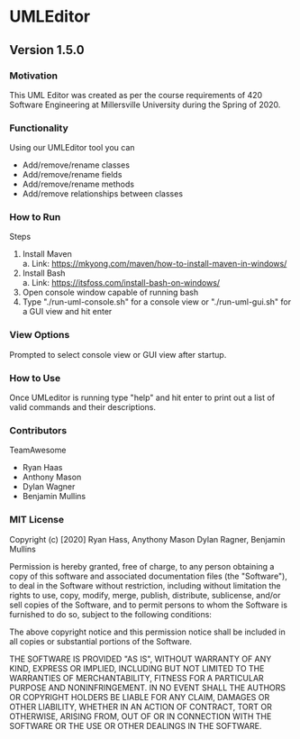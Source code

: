 # UMLEditor
## Version 1.5.0
### Motivation
This UML Editor was created as per the course requirements of 420 Software Engineering at Millersville University during the Spring of 2020. 

### Functionality
Using our UMLEditor tool you can
* Add/remove/rename classes
* Add/remove/rename fields
* Add/remove/rename methods
* Add/remove relationships between classes

### How to Run
Steps  
1. Install Maven  
	a. Link: https://mkyong.com/maven/how-to-install-maven-in-windows/  
2. Install Bash  
	a. Link: https://itsfoss.com/install-bash-on-windows/ 
3. Open console window capable of running bash
4. Type "./run-uml-console.sh" for a console view or "./run-uml-gui.sh" for a GUI view and hit enter

### View Options
Prompted to select console view or GUI view after startup.

### How to Use
Once UMLeditor is running type "help" and hit enter to print out a list of valid commands and their descriptions.


### Contributors
TeamAwesome
- Ryan Haas
- Anthony Mason
- Dylan Wagner
- Benjamin Mullins

### MIT License
Copyright (c) [2020] Ryan Hass, Anythony Mason Dylan Ragner, Benjamin Mullins


Permission is hereby granted, free of charge, to any person obtaining a copy
of this software and associated documentation files (the "Software"), to deal
in the Software without restriction, including without limitation the rights
to use, copy, modify, merge, publish, distribute, sublicense, and/or sell
copies of the Software, and to permit persons to whom the Software is
furnished to do so, subject to the following conditions:

The above copyright notice and this permission notice shall be included in all
copies or substantial portions of the Software.

THE SOFTWARE IS PROVIDED "AS IS", WITHOUT WARRANTY OF ANY KIND, EXPRESS OR
IMPLIED, INCLUDING BUT NOT LIMITED TO THE WARRANTIES OF MERCHANTABILITY,
FITNESS FOR A PARTICULAR PURPOSE AND NONINFRINGEMENT. IN NO EVENT SHALL THE
AUTHORS OR COPYRIGHT HOLDERS BE LIABLE FOR ANY CLAIM, DAMAGES OR OTHER
LIABILITY, WHETHER IN AN ACTION OF CONTRACT, TORT OR OTHERWISE, ARISING FROM,
OUT OF OR IN CONNECTION WITH THE SOFTWARE OR THE USE OR OTHER DEALINGS IN THE
SOFTWARE.
